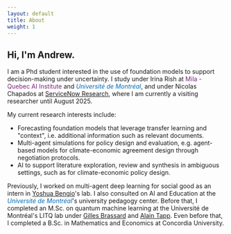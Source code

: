 ```yaml
---
layout: default
title: About
weight: 1
---
```


## Hi, I'm Andrew.

I am a Phd student interested in the use of foundation models to support decision-making under uncertainty. I study under Irina Rish at <a href="https://mila.quebec/en/" style="color:#7B2679;text-decoration:none">Mila - Quebec AI Institute</a> and <a href="https://www.umontreal.ca/" style="color:#006BB6;text-decoration:none"><i>Université de Montréal</i></a>, and under Nicolas Chapados at <a href="https://www.servicenow.com/research/"> ServiceNow Research</a>, where I am currently a visiting researcher until August 2025.

My current research interests include:
* Forecasting foundation models that leverage transfer learning and "context", i.e. additional information such as relevant documents.
* Multi-agent simulations for policy design and evaluation, e.g. agent-based models for climate-economic agreement design through negotiation protocols.
* AI to support literature exploration, review and synthesis in ambiguous settings, such as for climate-economic policy design.

Previously, I worked on multi-agent deep learning for social good as an intern in [Yoshua Bengio](https://yoshuabengio.org/)'s lab.
I also consulted on AI and Education at the
<a href="https://www.umontreal.ca/" style="color:#006BB6;text-decoration:none"><i>Université de Montréal</i></a>'s
university pedagogy center.
Before that, I completed an M.Sc. on quantum machine learning at the Université de Montréal's LITQ lab under
[Gilles Brassard](http://www.iro.umontreal.ca/~brassard/web/en/) and [Alain Tapp](https://sites.google.com/view/alain-tapp-mila/).
Even before that, I completed a B.Sc. in Mathematics and Economics at Concordia University.


